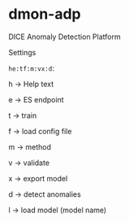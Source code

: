 # dmon-adp
DICE Anomaly Detection Platform

Settings

```he:tf:m:vx:d```:

h -> Help text

e -> ES endpoint

t -> train

f -> load config file

m -> method

v -> validate

x -> export model

d -> detect anomalies

l -> load model (model name)
